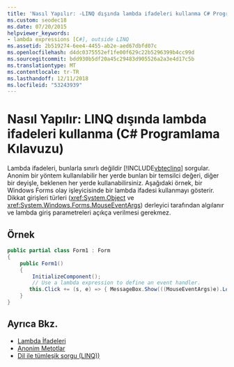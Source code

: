```yaml
---
title: 'Nasıl Yapılır: -LINQ dışında lambda ifadeleri kullanma C# Programlama Kılavuzu'
ms.custom: seodec18
ms.date: 07/20/2015
helpviewer_keywords:
- lambda expressions [C#], outside LINQ
ms.assetid: 2b519274-6ee4-4455-ab2e-aed67dbfd07c
ms.openlocfilehash: d4dc0375552ef1fe00f629c22b5296399b4cc99d
ms.sourcegitcommit: bdd930b5df20a45c29483d905526a2a3e4d17c5b
ms.translationtype: MT
ms.contentlocale: tr-TR
ms.lasthandoff: 12/11/2018
ms.locfileid: "53243939"
---
```

# <a name="how-to-use-lambda-expressions-outside-linq-c-programming-guide"></a>Nasıl Yapılır: LINQ dışında lambda ifadeleri kullanma (C# Programlama Kılavuzu)
Lambda ifadeleri, bunlarla sınırlı değildir [!INCLUDE[vbteclinq](~/includes/vbteclinq-md.md)] sorgular. Anonim bir yöntem kullanılabilir her yerde bunları bir temsilci değeri, diğer bir deyişle, beklenen her yerde kullanabilirsiniz. Aşağıdaki örnek, bir Windows Forms olay işleyicisinde bir lambda ifadesi kullanmayı gösterir. Dikkat girişleri türleri (<xref:System.Object> ve <xref:System.Windows.Forms.MouseEventArgs>) derleyici tarafından algılanır ve lambda giriş parametreleri açıkça verilmesi gerekmez.  
  
## <a name="example"></a>Örnek  
  
```csharp  
public partial class Form1 : Form  
{  
    public Form1()  
    {  
        InitializeComponent();  
        // Use a lambda expression to define an event handler.  
       this.Click += (s, e) => { MessageBox.Show(((MouseEventArgs)e).Location.ToString());};  
    }  
}  
```  
  
## <a name="see-also"></a>Ayrıca Bkz.

- [Lambda İfadeleri](../../../csharp/programming-guide/statements-expressions-operators/lambda-expressions.md)  
- [Anonim Metotlar](../../../csharp/programming-guide/statements-expressions-operators/anonymous-methods.md)  
- [Dil ile tümleşik sorgu (LINQ))](../../../csharp/programming-guide/concepts/linq/index.md)

